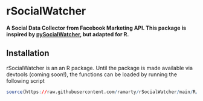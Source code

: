 # rSocialWatcher

__A Social Data Collector from Facebook Marketing API. This package is inspired by [pySocialWatcher](https://github.com/maraujo/pySocialWatcher), but adapted for R.__

## Installation
rSocialWatcher is an an R package. Until the package is made available via devtools (coming soon!), the functions can be loaded by running the following script

```r
source(https://raw.githubusercontent.com/ramarty/rSocialWatcher/main/R/main.R)
```



